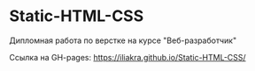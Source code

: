 # Static-HTML-CSS
 Дипломная работа по верстке на курсе "Веб-разработчик"
 
 Ссылка на GH-pages:
 https://iliakra.github.io/Static-HTML-CSS/
